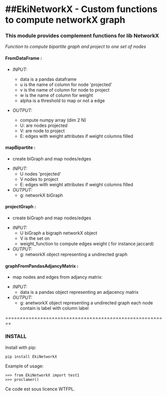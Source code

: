 ##EkiNetworkX  - Custom functions to compute networkX graph
========================================================

### This module provides complement functions for lib NetworkX
_Function to  compute bipartite graph and project to one set of nodes_
#### __FromDataFrame__ :
* _INPUT:_

    * data is a pandas dataframe
    * u is the name of column  for node 'projected'
    * v is the name of column for node to project
    * w is the name of column for weight
    * alpha is a threshold to map or not a edge    
* _OUTPUT:_

	* compute numpy array  (dim 2 N) 
	* U: are nodes projected
	* V: are node to project
	* E: edges with weight attributes if weight columns filled 

#### __mapBipartite__ :
- create biGraph and map nodes/edges
* _INPUT:_
    * U nodes 'projected'
    * V nodes to project
    * E: edges with weight attributes if weight columns filled 
* _OUTPUT:_
    * g: networkX biGraph 

#### __projectGraph__ :
- create biGraph and map nodes/edges
* _INPUT:_
    * U    biGraph a bigraph networkX object 
    * V is the set on
	* weight_function  to compute edges weight ( for instance jaccard)
* _OUTPUT:_
    * g: networkX object representing a undirected graph



#### __graphFromPandasAdjancyMatrix__ :
- map nodes and edges from adjancy matrix:
* _INPUT:_
    * data is a pandas object representing an adjacency matrix
* _OUTPUT:_
    * g: anetworkX object representing a undirected graph
        each node contain is label with column label

========================================================
### INSTALL
Install with pip:

    pip install EkiNetworkX

Example of usage:

    >>> from EkiNetworkX import test1
    >>> proclamer()

Ce code est sous licence WTFPL.